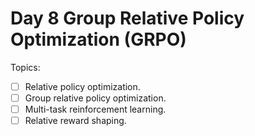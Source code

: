 # Day 8 Group Relative Policy Optimization (GRPO)

Topics:

- [ ] Relative policy optimization.
- [ ] Group relative policy optimization.
- [ ] Multi-task reinforcement learning.
- [ ] Relative reward shaping.
